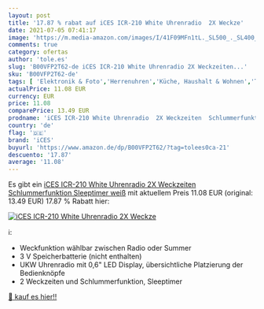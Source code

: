 ```yaml
---
layout: post
title: '17.87 % rabat auf iCES ICR-210 White Uhrenradio  2X Weckze'
date: 2021-07-05 07:41:17
image: 'https://m.media-amazon.com/images/I/41F09MFn1tL._SL500_._SL400_.jpg'
comments: true
category: ofertas
author: 'tole.es'
slug: 'B00VFP2T62-de iCES ICR-210 White Uhrenradio 2X Weckzeiten...'
sku: 'B00VFP2T62-de'
tags: [ 'Elektronik & Foto','Herrenuhren','Küche, Haushalt & Wohnen','Tragbare Geräte','Tragbare Radios','Uhren','Uhren & Wecker','Wanduhren','Wohnaccessoires & Deko','ices', ]
actualPrice: 11.08 EUR
currency: EUR
price: 11.08
comparePrice: 13.49 EUR
prodname: 'iCES ICR-210 White Uhrenradio  2X Weckzeiten  Schlummerfunktion  Sleeptimer  weiß'
country: 'de'
flag: '🇩🇪'
brand: 'iCES'
buyurl: 'https://www.amazon.de/dp/B00VFP2T62/?tag=tolees0ca-21'
descuento: '17.87'
average: '11.08'
---
```


Es gibt ein [iCES ICR-210 White Uhrenradio  2X Weckzeiten  Schlummerfunktion  Sleeptimer  weiß](https://www.amazon.de/dp/B00VFP2T62/?tag=tolees0ca-21) mit aktuellem Preis 11.08 EUR (original: 13.49 EUR) 17.87 % Rabatt hier:

[![iCES ICR-210 White Uhrenradio  2X Weckze](https://m.media-amazon.com/images/I/41F09MFn1tL._SL500_._SL400_.jpg)](https://www.amazon.de/dp/B00VFP2T62/?tag=tolees0ca-21)

ℹ️:

- Weckfunktion wählbar zwischen Radio oder Summer
- 3 V Speicherbatterie (nicht enthalten)
- UKW Uhrenradio mit 0,6" LED Display, übersichtliche Platzierung der Bedienknöpfe
- 2 Weckzeiten und Schlummerfunktion, Sleeptimer

[🛒 kauf es hier!!](https://www.amazon.de/dp/B00VFP2T62/?tag=tolees0ca-21)
